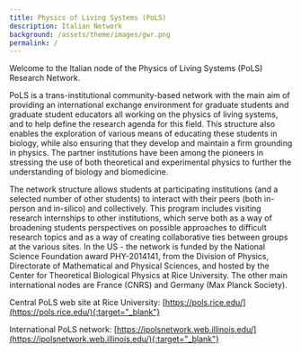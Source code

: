 ```yaml
---
title: Physics of Living Systems (PoLS) 
description: Italian Network
background: /assets/theme/images/gwr.png
permalink: /
---
```


Welcome to the Italian node of the Physics of Living Systems (PoLS) Research Network. 

PoLS is a trans-institutional community-based network with the main aim of providing an international exchange environment for graduate students and graduate student educators all working on the physics of living systems, and to help define the research agenda for this field. This structure also enables the exploration of various means of educating these students in biology, while also ensuring that they develop and maintain a firm grounding in physics. The partner institutions have been among the pioneers in stressing the use of both theoretical and experimental physics to further the understanding of biology and biomedicine. 

The network structure allows students at participating institutions (and a selected number of other students) to interact with their peers (both in-person and in-silico) and collectively. This program includes visiting research internships to other institutions, which serve both as a way of broadening students perspectives on possible approaches to difficult research topics and as a way of creating collaborative ties between groups at the various sites. In the US - the network is funded by the National Science Foundation award PHY-2014141, from the Division of Physics, Directorate of Mathematical and Physical Sciences, and hosted by the Center for Theoretical Biological Physics at Rice University. The other main international nodes are France (CNRS) and Germany (Max Planck Society).

Central PoLS web site at Rice University: 
[https://pols.rice.edu/](https://pols.rice.edu/){:target="_blank"}

International PoLS network: 
[https://ipolsnetwork.web.illinois.edu/](https://ipolsnetwork.web.illinois.edu/){:target="_blank"}

